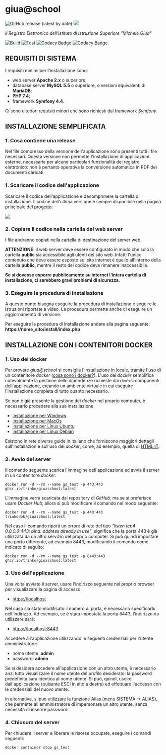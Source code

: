 # giua@school
![GitHub release (latest by date)](https://img.shields.io/github/v/release/trinko/giuaschool) [<img src="https://img.shields.io/badge/DOWNLOAD-release-blue">](https://github.com/trinko/giuaschool/releases/latest/download/giuaschool-release-latest.zip)

*il Registro Elettronico dell'Istituto di Istruzione Superiore "Michele Giua"*

[![Build](https://github.com/trinko/giuaschool/actions/workflows/build.yml/badge.svg?branch=master)](https://github.com/trinko/giuaschool/actions/workflows/build.yml)
[![Test](https://github.com/trinko/giuaschool/actions/workflows/test.yml/badge.svg?branch=master)](https://github.com/trinko/giuaschool/actions/workflows/test.yml)
[![Codacy Badge](https://app.codacy.com/project/badge/Grade/d1e4b6505b984dc190eb3e89e86868ff)](https://www.codacy.com/gh/trinko/giuaschool/dashboard?utm_source=github.com&amp;utm_medium=referral&amp;utm_content=trinko/giuaschool&amp;utm_campaign=Badge_Grade)
[![Codacy Badge](https://app.codacy.com/project/badge/Coverage/d1e4b6505b984dc190eb3e89e86868ff)](https://www.codacy.com/gh/trinko/giuaschool/dashboard?utm_source=github.com&utm_medium=referral&utm_content=trinko/giuaschool&utm_campaign=Badge_Coverage)


## REQUISITI DI SISTEMA

I requisiti minimi per l'installazione sono:
  - web server **Apache 2.x** o superiore;
  - database server **MySQL 5.5** o superiore, o versioni equivalenti di **MariaDB**;
  - **PHP 7.4**;
  - framework **Symfony 4.4**.

Ci sono ulteriori requisiti minori che sono richiesti dal framework *Symfony*.


## INSTALLAZIONE SEMPLIFICATA

### 1. Cosa contiene una release
Nel file compresso della versione dell'applicazione sono presenti tutti i file necessari.
Questa versione non permette l'installazione di applicazioni esterne, necessarie per alcune particolari funzionalità del registro elettronico:
non è pertanto operativa la conversione automatica in PDF dei documenti caricati.

### 1. Scaricare il codice dell'applicazione
Scaricare il codice dell'applicazione e decomprimere la cartella di installazione.
Il codice dell'ultima versione è sempre disponibile nella pagina principale del progetto:

[<img src="https://img.shields.io/badge/DOWNLOAD-release-blue?style=for-the-badge">](https://github.com/trinko/giuaschool/releases/latest/download/giuaschool-release-latest.zip)

### 2. Copiare il codice nella cartella del web server
I file andranno copiati nella cartella di destinazione del server web.

**ATTENZIONE**: il web server deve essere configurato in modo che solo la cartella **public** sia accessibile agli utenti del sito web.
Infatti l'unico contenuto che deve essere esposto sul sito internet è quello all'interno della cartella **public**, mentre il resto del codice deve rimanere inaccessibile.

**Se si dovesse esporre pubblicamente su internet l'intera cartella di installazione, ci sarebbero gravi problemi di sicurezza.**

### 3. Eseguire la procedura di installazione
A questo punto bisogna eseguire la procedura di installazione e seguire le istruzioni riportate a video.
La procedura permette anche di eseguire un aggiornamento di versione.

Per eseguire la procedura di installazione andare alla pagina seguente:
**https://nome_sito/install/index.php**


## INSTALLAZIONE CON I CONTENITORI DOCKER

### 1. Uso dei docker

Per provare *giua@school* si consiglia l'installazione in locale, tramite l'uso di un contenitore *docker*
([cosa sono i docker?](https://it.wikipedia.org/wiki/Docker)).
L'uso dei *docker* semplifica notevolmente la gestione delle dipendenze richieste dai diversi componenti
dell'applicazione, creando un ambiente virtuale in cui eseguire l'installazione completa di tutto
quanto necessario.

Se non è già presente la gestione dei *docker* nel proprio computer, è necessario procedere alla sua installazione:
  - [installazione per Windows](https://docs.docker.com/docker-for-windows/install/)
  - [installazione per MacOs](https://docs.docker.com/docker-for-mac/install/)
  - [installazione per Linux Ubuntu](https://docs.docker.com/engine/install/ubuntu/)
  - [installazione per Linux Debian](https://docs.docker.com/engine/install/debian/)

Esistono in rete diverse guide in italiano che forniscono maggiori dettagli sull'installazion e sull'uso dei *docker*,
come, ad esempio, quella di [HTML.IT](https://www.html.it/guide/docker/).

### 2. Avvio del server

Il comando seguente scarica l'immagine dell'applicazione ed avvia il server in un contenitore *docker*:
```
docker run -d --rm --name gs_test -p 443:443 ghcr.io/trinko/giuaschool:latest
```

L'immagine verrà scaricata dal repository di *GitHub*, ma se si preferisce usare *Docker Hub*, allora
si può modificare il comando nel modo seguente:
```
docker run -d --rm --name gs_test -p 443:443 trinkodok/giuaschool:latest
```

Nel caso il comando riporti un errore di rete del tipo
*"listen tcp4 0.0.0.0:443: bind: address already in use"*,
significa che la porta 443 è già utilizzata da un altro servizio del proprio computer.
Si può quindi impostare una porta differente, ad esempio 8443, modificando il comando come indicato di seguito:
```
docker run -d --rm --name gs_test -p 8443:443 ghcr.io/trinko/giuaschool:latest
```

### 3. Uso dell'applicazione

Una volta avviato il server, usare l'indirizzo seguente nel proprio browser per visualizzare la pagina di accesso:
  - [https://localhost](https://localhost)

Nel caso sia stato modificato il numero di porta, è necessario specificarlo nell'indirizzo.
Ad esempio, se è stata impostata la porta 8443, l'indirizzo da utilizzare sarà:
  - [https://localhost:8443](https://localhost:8443)

Accedere all'applicazione utilizzando le seguenti credenziali per l'utente amministratore:
  - nome utente: **admin**
  - password: **admin**

Se si desidera accedere all'applicazione con un altro utente, è necessario anzi tutto
visualizzare il nome utente del profilo desiderato: la password predefinita sarà identica al nome utente.
Si può, quindi, uscire dall'applicazione (pulsante ESCI in alto a destra) ed effettuare l'accesso con le
credenziali del nuovo utente.

In alternativa, si può utilizzare la funzione Alias (menu SISTEMA -> ALIAS), che
permette all'amministratore di impersonare un altro utente, senza necessità di inserire password.

### 4. Chiusura del server

Per chiudere il server e liberare le risorse occupate, eseguire i comandi seguenti:
```
docker container stop gs_test
```
